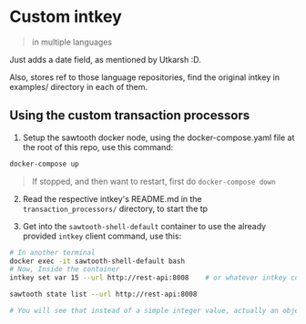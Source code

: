 # Custom intkey

> in multiple languages

Just adds a date field, as mentioned by Utkarsh :D.

Also, stores ref to those language repositories, find the original intkey in examples/ directory in each of them.

## Using the custom transaction processors

1. Setup the sawtooth docker node, using the docker-compose.yaml file at the root of this repo, use this command:
```sh
docker-compose up
```

> If stopped, and then want to restart, first do `docker-compose down`

2. Read the respective intkey's README.md in the `transaction_processors/` directory, to start the tp

3. Get into the `sawtooth-shell-default` container to use the already provided `intkey` client command, use this:
```sh
# In another terminal
docker exec -it sawtooth-shell-default bash
# Now, Inside the container
intkey set var 15 --url http://rest-api:8008	# or whatever intkey command

sawtooth state list --url http://rest-api:8008

# You will see that instead of a simple integer value, actually an object also containing "date" has been stored.
```

